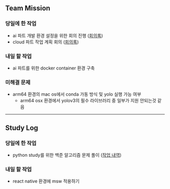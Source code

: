 ## Team Mission

### 당일에 한 작업
- ai 파트 개발 환경 설정을 위한 회의 진행 ([회의록](https://www.notion.so/goormkdx/AI-85115ae42a114907a2922efde2f6f917?pvs=4))
- cloud 파트 작업 계획 회의 ([회의록](https://www.notion.so/goormkdx/2-613a044d1b8b4d0084d30a60a1eb39da?pvs=4))

### 내일 할 작업
- ai 파트를 위한 docker container 환경 구축

### 미해결 문제
- arm64 환경의 mac os에서 conda 가동 방식 및 yolo 실행 가능 여부
  - arm64 osx 환경에서 yolov3의 필수 라이브러리 중 일부가 지원 안되는것 같음

--------
## Study Log

### 당일에 한 작업
- python study를 위한 백준 알고리즘 문제 풀이 ([작업 내역](https://github.com/ktb-23/python-study/pull/23))

### 내일 할 작업
- react native 환경에 msw 적용하기
